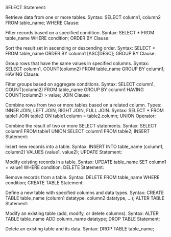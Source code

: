SELECT Statement:

Retrieve data from one or more tables.
Syntax: SELECT column1, column2 FROM table_name;
WHERE Clause:

Filter records based on a specified condition.
Syntax: SELECT * FROM table_name WHERE condition;
ORDER BY Clause:

Sort the result set in ascending or descending order.
Syntax: SELECT * FROM table_name ORDER BY column1 [ASC|DESC];
GROUP BY Clause:

Group rows that have the same values in specified columns.
Syntax: SELECT column1, COUNT(column2) FROM table_name GROUP BY column1;
HAVING Clause:

Filter groups based on aggregate conditions.
Syntax: SELECT column1, COUNT(column2) FROM table_name GROUP BY column1 HAVING COUNT(column2) > value;
JOIN Clause:

Combine rows from two or more tables based on a related column.
Types: INNER JOIN, LEFT JOIN, RIGHT JOIN, FULL JOIN.
Syntax: SELECT * FROM table1 JOIN table2 ON table1.column = table2.column;
UNION Operator:

Combine the result of two or more SELECT statements.
Syntax: SELECT column1 FROM table1 UNION SELECT column1 FROM table2;
INSERT Statement:

Insert new records into a table.
Syntax: INSERT INTO table_name (column1, column2) VALUES (value1, value2);
UPDATE Statement:

Modify existing records in a table.
Syntax: UPDATE table_name SET column1 = value1 WHERE condition;
DELETE Statement:

Remove records from a table.
Syntax: DELETE FROM table_name WHERE condition;
CREATE TABLE Statement:

Define a new table with specified columns and data types.
Syntax: CREATE TABLE table_name (column1 datatype, column2 datatype, ...);
ALTER TABLE Statement:

Modify an existing table (add, modify, or delete columns).
Syntax: ALTER TABLE table_name ADD column_name datatype;
DROP TABLE Statement:

Delete an existing table and its data.
Syntax: DROP TABLE table_name;